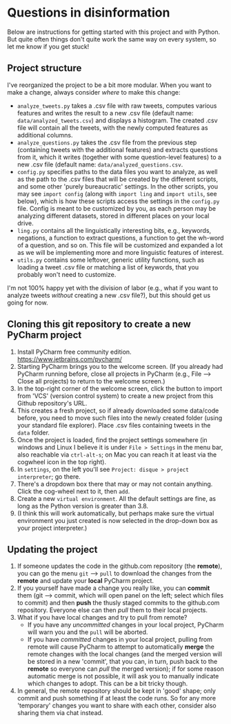 # Questions in disinformation

Below are instructions for getting started with this project and with Python. But quite often things don't quite work the same way on every system, so let me know if you get stuck!

## Project structure

I've reorganized the project to be a bit more modular. When you want to make a change, always consider _where_ to make this change:

- `analyze_tweets.py` takes a .csv file with raw tweets, computes various features and writes the result to a new .csv file (default name: `data/analyzed_tweets.csv`) and displays a histogram. The created .csv file will contain all the tweets, with the newly computed features as additional columns.
- `analyze_questions.py` takes the .csv file from the previous step (containing tweets with the additional features) and extracts questions from it, which it writes (together with some question-level features) to a new .csv file (default name: `data/analyzed_questions.csv`.
- `config.py` specifies paths to the data files you want to analyze, as well as the path to the .csv files that will be created by the different scripts, and some other 'purely bureaucratic' settings. In the other scripts, you may see `import config` (along with `import ling` and `import utils`, see below), which is how these scripts access the settings in the `config.py` file. Config is meant to be customized by you, as each person may be analyzing different datasets, stored in different places on your local drive.
- `ling.py` contains all the linguistically interesting bits, e.g., keywords, negations, a function to extract questions, a function to get the wh-word of a question, and so on. This file will be customized and expanded a lot as we will be implementing more and more linguistic features of interest.
- `utils.py` contains some leftover, generic utility functions, such as loading a tweet .csv file or matching a list of keywords, that you probably won't need to customize.

I'm not 100% happy yet with the division of labor (e.g., what if you want to analyze tweets _without_ creating a new .csv file?), but this should get us going for now.

## Cloning this git repository to create a new PyCharm project

1. Install PyCharm free community edition.  https://www.jetbrains.com/pycharm/
2. Starting PyCharm brings you to the welcome screen. (If you already had PyCharm running before, close all projects in PyCharm (e.g., File --> Close all projects) to return to the welcome screen.)
3. In the top-right corner of the welcome screen, click the button to import from 'VCS' (version control system) to create a new project from this Github repository's URL.
4. This creates a fresh project, so if already downloaded some data/code before, you need to move such files into the newly created folder (using your standard file explorer). Place .csv files containing tweets in the `data` folder.
5. Once the project is loaded, find the project settings somewhere (in windows and Linux I believe it is under `File > Settings` in the menu bar, also reachable via `ctrl-alt-s`; on Mac you can reach it at least via the cogwheel icon in the top right).
6. In `settings`, on the left you'll see `Project: disque > project interpreter`; go there.
7. There's a dropdown box there that may or may not contain anything. Click the cog-wheel next to it, then `add`.
8. Create a new `virtual environment`. All the default settings are fine, as long as the Python version is greater than 3.8.
9. (I think this will work automatically, but perhaps make sure the virtual environment you just created is now selected in the drop-down box as your project interpreter.)

## Updating the project

1. If someone updates the code in the github.com repository (the **remote**), you can go the menu `git` --> `pull` to download the changes from the **remote** and update your **local** PyCharm project.
2. If you yourself have made a change you really like, you can **commit** them (git --> commit, which will open panel on the left; select which files to commit) and then **push** the thusly staged commits to the github.com repository. Everyone else can then _pull_ them to their local projects.
3. What if you have local changes and try to pull from remote?
   - If you have any _uncommitted_ changes in your local project, PyCharm will warn you and the `pull` will be aborted. 
   - If you have _committed_ changes in your local project, pulling from remote will cause PyCharm to attempt to automatically **merge** the remote changes with the local changes (and the merged version will be stored in a new 'commit', that you can, in turn, push back to the **remote** so everyone can _pull_ the merged version); if for some reason automatic merge is not possible, it will ask you to manually indicate which changes to adopt. This can be a bit tricky though.
4. In general, the remote repository should be kept in 'good' shape; only commit and push something if at least the code runs. So for any more 'temporary' changes you want to share with each other, consider also sharing them via chat instead.